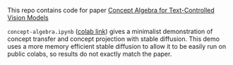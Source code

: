 This repo contains code for paper [Concept Algebra for Text-Controlled Vision Models](https://arxiv.org/pdf/2302.03693.pdf)

`concept-algebra.ipynb` ([colab link](https://colab.research.google.com/github/zihao12/concept-algebra/blob/main/concept-algebra.ipynb)) gives a minimalist demonstration of concept transfer and concept projection with stable diffusion. This demo uses a more memory efficient stable diffusion to allow it to be easily run on public colabs, so results do not exactly match the paper.

